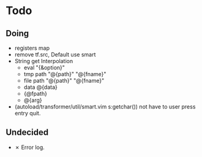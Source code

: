 Todo
====

Doing
----
* registers map
* remove tf.src, Default use smart
* String get Interpolation
    * eval "{&option}"
    * tmp path "@{path}" "@{fname}"
    * file path "@{path}" "@{fname}"
    * data @{data}
    * {@fpath}
    * @{arg}
* (autoload/transformer/util/smart.vim s:getchar()) not have to user press entry quit.

Undecided
----
* ✗ Error log.
